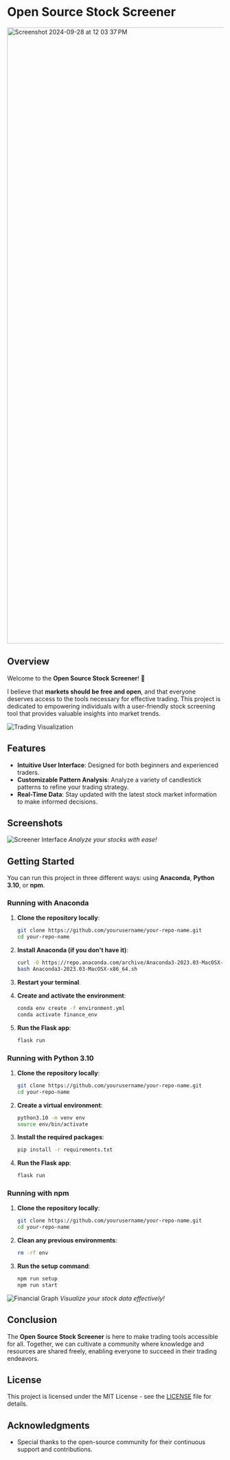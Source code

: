 # Open Source Stock Screener

<img width="1433" alt="Screenshot 2024-09-28 at 12 03 37 PM" src="https://github.com/user-attachments/assets/f38d0eaa-b239-4aa3-906d-d897e18a14c2">


## Overview

Welcome to the **Open Source Stock Screener**! 🚀

I believe that **markets should be free and open**, and that everyone deserves access to the tools necessary for effective trading. This project is dedicated to empowering individuals with a user-friendly stock screening tool that provides valuable insights into market trends.

![Trading Visualization](https://via.placeholder.com/600x300.png?text=Trading+Visualization)

## Features

- **Intuitive User Interface**: Designed for both beginners and experienced traders.
- **Customizable Pattern Analysis**: Analyze a variety of candlestick patterns to refine your trading strategy.
- **Real-Time Data**: Stay updated with the latest stock market information to make informed decisions.

## Screenshots

![Screener Interface](https://via.placeholder.com/600x400.png?text=Screener+Interface)
*Analyze your stocks with ease!*

## Getting Started

You can run this project in three different ways: using **Anaconda**, **Python 3.10**, or **npm**.

### Running with Anaconda

1. **Clone the repository locally**:

   ```bash
   git clone https://github.com/yourusername/your-repo-name.git
   cd your-repo-name
   ```

2. **Install Anaconda (if you don't have it)**:

   ```bash
   curl -O https://repo.anaconda.com/archive/Anaconda3-2023.03-MacOSX-x86_64.sh
   bash Anaconda3-2023.03-MacOSX-x86_64.sh
   ```

3. **Restart your terminal**.

4. **Create and activate the environment**:

   ```bash
   conda env create -f environment.yml
   conda activate finance_env
   ```

5. **Run the Flask app**:

   ```bash
   flask run
   ```

### Running with Python 3.10

1. **Clone the repository locally**:

   ```bash
   git clone https://github.com/yourusername/your-repo-name.git
   cd your-repo-name
   ```

2. **Create a virtual environment**:

   ```bash
   python3.10 -m venv env
   source env/bin/activate
   ```

3. **Install the required packages**:

   ```bash
   pip install -r requirements.txt
   ```

4. **Run the Flask app**:

   ```bash
   flask run
   ```

### Running with npm

1. **Clone the repository locally**:

   ```bash
   git clone https://github.com/yourusername/your-repo-name.git
   cd your-repo-name
   ```

2. **Clean any previous environments**:

   ```bash
   rm -rf env
   ```

3. **Run the setup command**:

   ```bash
   npm run setup
   npm run start
   ```

![Financial Graph](https://via.placeholder.com/600x400.png?text=Financial+Graph)
*Visualize your stock data effectively!*

## Conclusion

The **Open Source Stock Screener** is here to make trading tools accessible for all. Together, we can cultivate a community where knowledge and resources are shared freely, enabling everyone to succeed in their trading endeavors. 

## License

This project is licensed under the MIT License - see the [LICENSE](LICENSE) file for details.

## Acknowledgments

- Special thanks to the open-source community for their continuous support and contributions.
